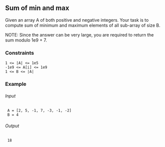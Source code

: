 ## Sum of min and max
Given an array A of both positive and negative integers.
Your task is to compute sum of minimum and maximum elements of all sub-array of size B.

NOTE: Since the answer can be very large, you are required to return the sum modulo 1e9 + 7.


### Constraints
```
1 <= |A| <= 1e5
-1e9 <= A[i] <= 1e9
1 <= B <= |A|
```

### Example
###### Input
```
 A = [2, 5, -1, 7, -3, -1, -2]
 B = 4
```
###### Output
```
 18
```
